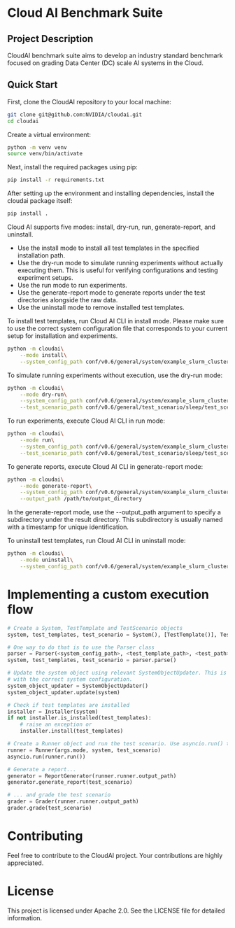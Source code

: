 # Cloud AI Benchmark Suite

## Project Description
CloudAI benchmark suite aims to develop an industry standard benchmark focused on grading Data Center (DC) scale AI systems in the Cloud.

## Quick Start
First, clone the CloudAI repository to your local machine:
```bash
git clone git@github.com:NVIDIA/cloudai.git
cd cloudai
```

Create a virtual environment:
```bash
python -m venv venv
source venv/bin/activate
```

Next, install the required packages using pip:
```bash
pip install -r requirements.txt
```

After setting up the environment and installing dependencies, install the cloudai package itself:
```bash
pip install .
```

Cloud AI supports five modes: install, dry-run, run, generate-report, and uninstall.
* Use the install mode to install all test templates in the specified installation path.
* Use the dry-run mode to simulate running experiments without actually executing them. This is useful for verifying configurations and testing experiment setups.
* Use the run mode to run experiments.
* Use the generate-report mode to generate reports under the test directories alongside the raw data.
* Use the uninstall mode to remove installed test templates.

To install test templates, run Cloud AI CLI in install mode.
Please make sure to use the correct system configuration file that corresponds to your current setup for installation and experiments.
```bash
python -m cloudai\
    --mode install\
    --system_config_path conf/v0.6/general/system/example_slurm_cluster.toml
```

To simulate running experiments without execution, use the dry-run mode:
```bash
python -m cloudai\
    --mode dry-run\
    --system_config_path conf/v0.6/general/system/example_slurm_cluster.toml\
    --test_scenario_path conf/v0.6/general/test_scenario/sleep/test_scenario.toml
```

To run experiments, execute Cloud AI CLI in run mode:
```bash
python -m cloudai\
    --mode run\
    --system_config_path conf/v0.6/general/system/example_slurm_cluster.toml\
    --test_scenario_path conf/v0.6/general/test_scenario/sleep/test_scenario.toml
```

To generate reports, execute Cloud AI CLI in generate-report mode:
```bash
python -m cloudai\
    --mode generate-report\
    --system_config_path conf/v0.6/general/system/example_slurm_cluster.toml\
    --output_path /path/to/output_directory
```
In the generate-report mode, use the --output_path argument to specify a subdirectory under the result directory.
This subdirectory is usually named with a timestamp for unique identification.

To uninstall test templates, run Cloud AI CLI in uninstall mode:
```bash
python -m cloudai\
    --mode uninstall\
    --system_config_path conf/v0.6/general/system/example_slurm_cluster.toml
```

# Implementing a custom execution flow

```py
# Create a System, TestTemplate and TestScenario objects
system, test_templates, test_scenario = System(), [TestTemplate()], TestScenario()

# One way to do that is to use the Parser class
parser = Parser(<system_config_path>, <test_template_path>, <test_path>, <test_scenario_path>)
system, test_templates, test_scenario = parser.parse()

# Update the system object using relevant SystemObjectUpdater. This is necessary to update the system object
# with the correct system configuration.
system_object_updater = SystemObjectUpdater()
system_object_updater.update(system)

# Check if test templates are installed
installer = Installer(system)
if not installer.is_installed(test_templates):
    # raise an exception or
    installer.install(test_templates)

# Create a Runner object and run the test scenario. Use asyncio.run() to run the async function.
runner = Runner(args.mode, system, test_scenario)
asyncio.run(runner.run())

# Generate a report...
generator = ReportGenerator(runner.runner.output_path)
generator.generate_report(test_scenario)

# ... and grade the test scenario
grader = Grader(runner.runner.output_path)
grader.grade(test_scenario)
```

# Contributing
Feel free to contribute to the CloudAI project. Your contributions are highly appreciated.

# License
This project is licensed under Apache 2.0. See the LICENSE file for detailed information.
